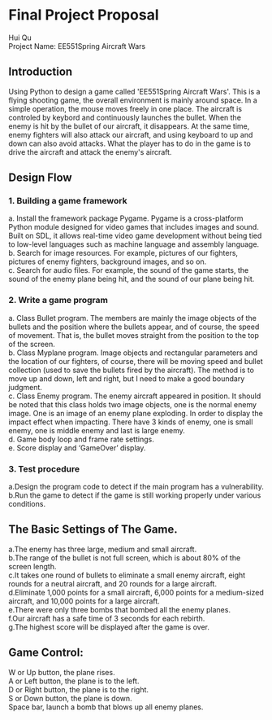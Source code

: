 # Final Project Proposal
Hui Qu<br/>
Project Name: EE551Spring Aircraft Wars<br/>
## Introduction
Using Python to design a game called 'EE551Spring Aircraft Wars'. This is a flying shooting game, the overall environment is mainly around space. In a simple operation, the mouse moves freely in one place. The aircraft is controled by keybord and continuously launches the bullet. When the enemy is hit by the bullet of our aircraft, it disappears. At the same time, enemy fighters will also attack our aircraft, and using keyboard to up and down can also avoid attacks. What the player has to do in the game is to drive the aircraft and attack the enemy's aircraft.

## Design Flow
### 1. Building a game framework
a. Install the framework package Pygame. Pygame is a cross-platform Python module designed for video games that includes images and sound. Built on SDL, it allows real-time video game development without being tied to low-level languages such as machine language and assembly language.<br/>
b. Search for image resources. For example, pictures of our fighters, pictures of enemy fighters, background images, and so on.<br/>
c. Search for audio files. For example, the sound of the game starts, the sound of the enemy plane being hit, and the sound of our plane being hit.<br/>

### 2. Write a game program
a. Class Bullet program. The members are mainly the image objects of the bullets and the position where the bullets appear, and of course, the speed of movement. That is, the bullet moves straight from the position to the top of the screen.<br/>
b. Class Myplane program. Image objects and rectangular parameters and the location of our fighters, of course, there will be moving speed and bullet collection (used to save the bullets fired by the aircraft). The method is to move up and down, left and right, but I need to make a good boundary judgment.<br/>
c. Class Enemy program. The enemy aircraft appeared in position. It should be noted that this class holds two image objects, one is the normal enemy image. One is an image of an enemy plane exploding. In order to display the impact effect when impacting. There have 3 kinds of enemy, one is small enemy, one is middle enemy and last is large enemy.<br/>
d. Game body loop and frame rate settings.<br/>
e. Score display and ‘GameOver’ display.<br/>

### 3. Test procedure
a.Design the program code to detect if the main program has a vulnerability.<br/>
b.Run the game to detect if the game is still working properly under various conditions.

## The Basic Settings of The Game.
a.The enemy has three large, medium and small aircraft.<br/>
b.The range of the bullet is not full screen, which is about 80% of the screen length.<br/>
c.It takes one round of bullets to eliminate a small enemy aircraft, eight rounds for a neutral aircraft, and 20 rounds for a large aircraft.<br/>
d.Eliminate 1,000 points for a small aircraft, 6,000 points for a medium-sized aircraft, and 10,000 points for a large aircraft.<br/>
e.There were only three bombs that bombed all the enemy planes.<br/>
f.Our aircraft has a safe time of 3 seconds for each rebirth.<br/>
g.The highest score will be displayed after the game is over.<br/>

## Game Control:
W or Up button, the plane rises.<br/>
A or Left button, the plane is to the left.<br/>
D or Right button, the plane is to the right.<br/>
S or Down button, the plane is down.<br/>
Space bar, launch a bomb that blows up all enemy planes.<br/>
